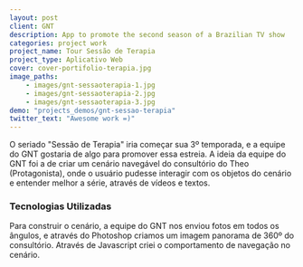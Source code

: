 ```yaml
---
layout: post
client: GNT
description: App to promote the second season of a Brazilian TV show
categories: project work
project_name: Tour Sessão de Terapia
project_type: Aplicativo Web
cover: cover-portifolio-terapia.jpg
image_paths:
    - images/gnt-sessaoterapia-1.jpg
    - images/gnt-sessaoterapia-2.jpg
    - images/gnt-sessaoterapia-3.jpg
demo: "projects_demos/gnt-sessao-terapia"
twitter_text: "Awesome work =)"
---
```


O seriado "Sessão de Terapia" iria começar sua 3º temporada, e a equipe do GNT gostaria de algo para promover essa estreia. A ideia da equipe do GNT foi a de criar um cenário navegável do consultório do Theo (Protagonista), onde o usuário pudesse interagir com os objetos do cenário e entender melhor a série, através de vídeos e textos.

### Tecnologias Utilizadas
Para construir o cenário, a equipe do GNT nos enviou fotos em todos os ângulos, e através do Photoshop criamos um imagem panorama de 360º do consultório. Através de Javascript criei o comportamento de navegação no cenário.
